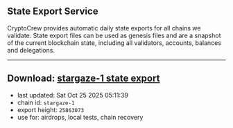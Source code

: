 ## State Export Service
CryptoCrew provides automatic daily state exports for all chains we validate. State export files can be used as genesis files and are a snapshot of the current blockchain state, including all validators, accounts, balances and delegations.

---
**Download: [stargaze-1 state export](https://dl-eu2.ccvalidators.com/SERVICE/stargaze/stargaze-1_export_25863073.json)**
---

- last updated: Sat Oct 25 2025 05:11:39
- chain id: `stargaze-1`
- export height: `25863073`
- use for: airdrops, local tests, chain recovery

